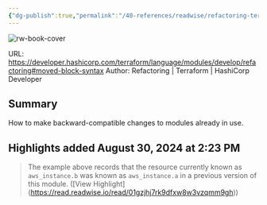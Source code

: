 ```yaml
---
{"dg-publish":true,"permalink":"/40-references/readwise/refactoring-terraform-hashi-corp-developer/","tags":["rw/articles"]}
---
```


![rw-book-cover](https://developer.hashicorp.com/og-image/terraform.jpg)
  
URL: https://developer.hashicorp.com/terraform/language/modules/develop/refactoring#moved-block-syntax
Author: Refactoring | Terraform | HashiCorp Developer

## Summary

How to make backward-compatible changes to modules already in use.

## Highlights added August 30, 2024 at 2:23 PM
>The example above records that the resource currently known as `aws_instance.b` was known as `aws_instance.a` in a previous version of this module. ([View Highlight] (https://read.readwise.io/read/01gzjhj7rk9dfxw8w3vzqmm9gh))



